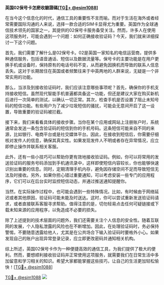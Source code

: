 **英国02保号卡怎麽收驗證碼[[TG💪+ @esim1088](https://t.me/s/esim1088)]**

在当今这个信息化的时代，通信工具的重要性不言而喻。而对于生活在海外或者经常需要国际沟通的人来说，选择一款合适的SIM卡显得尤为重要。英国作为全球通信技术领先的国家之一，其提供的02保号卡服务备受关注。然而，许多人在使用这项服务时，可能会遇到一个问题：如何正确接收验证码？今天，我们就来详细探讨一下这个问题。

首先，我们需要了解什么是02保号卡。02是英国一家知名的电信运营商，提供多种通信服务，包括语音通话、短信以及数据流量等。保号卡的主要功能是在用户更换手机或设备时，保持原有的电话号码不变，从而避免因换机而导致的联系人信息丢失。这对于长期居住在英国或者频繁往来于中英两地的人群来说，无疑是一个非常实用的功能。

那么，当涉及到接收验证码时，我们应该注意哪些事项呢？首先，确保你的手机支持接收短信。虽然现代智能手机普遍都具备这一功能，但还是建议大家在购买新机后进行一次简单的测试，以确认一切正常。其次，检查手机是否设置了阻止未知号码的短信功能。有些用户为了减少垃圾短信的骚扰，可能会无意间开启了这一设置，导致重要的验证码被拦截。

接下来，我们来看看具体的接收步骤。当你在某个应用或网站上注册账户时，系统通常会发送一条包含验证码的短信到你的手机号码。这条短信可能来自不同的来源，比如银行、电商平台或是社交媒体平台。因此，在接收到短信后，你需要仔细核对发件人的信息，确保其真实性。如果发现发件人不明或者存在异常情况，应立即停止操作并联系相关客服。

此外，还有一些小技巧可以帮助你更有效地接收验证码。例如，你可以将常用的发送验证码的服务号码添加到手机通讯录中，这样即使短信内容较长，你也能够快速识别出重要的信息。同时，定期清理手机内存，避免因存储空间不足而导致短信无法及时接收。另外，如果你担心错过重要通知，可以考虑安装一些专门的应用程序，它们可以在后台实时监控短信动态，并通过推送通知提醒你。

当然，在实际操作过程中，也可能会遇到一些特殊情况。比如，有时候由于网络延迟或者其他原因，验证码可能未能及时送达。这时，你可以尝试重新发送验证码请求，或者直接联系客服寻求帮助。值得注意的是，切勿轻易点击任何可疑链接或下载未知来源的应用程序，以免造成不必要的损失。

除了上述提到的技术层面的问题外，我们还需要关注个人信息的安全性。随着互联网的发展，个人隐私泄露的风险也在不断增加。因此，在处理验证码时，务必保持警惕，不要随意透露给他人，尤其是在公共场合下输入验证码时要格外小心。如果发现自己的账户出现异常登录记录，应立即更改密码并通知相关机构。

综上所述，英国02保号卡作为一种便捷高效的通信工具，为我们提供了极大的便利。然而，要想顺利接收验证码并正常使用这项服务，就需要我们在日常生活中多加留意和学习相关的知识。希望大家都能掌握这些技巧，让自己的生活更加轻松愉快！[[TG💪+ @esim1088](https://t.me/s/esim1088)]

[TG💪+ @esim1088](https://t.me/s/esim1088) ![](https://i.postimg.cc/4NQfJmqS/Snipaste-2025-05-13-00-14-12.png)